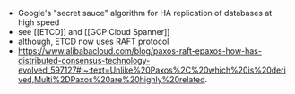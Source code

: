 - Google's "secret sauce" algorithm for HA replication of databases at high speed
- see [[ETCD]] and [[GCP Cloud Spanner]]
- although, ETCD now uses RAFT protocol
- https://www.alibabacloud.com/blog/paxos-raft-epaxos-how-has-distributed-consensus-technology-evolved_597127#:~:text=Unlike%20Paxos%2C%20which%20is%20derived,Multi%2DPaxos%20are%20highly%20related.